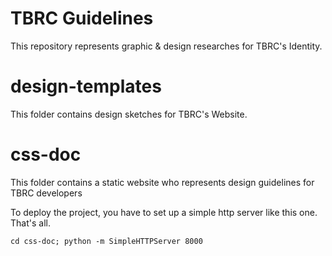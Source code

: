 TBRC Guidelines
=========================

This repository represents graphic & design researches for TBRC's Identity.


design-templates
=========================

This folder contains design sketches for TBRC's Website.


css-doc
=========================

This folder contains a static website who represents design guidelines for TBRC developers

To deploy the project, you have to set up a simple http server like this one.
That's all.

``` cd css-doc; python -m SimpleHTTPServer 8000 ```



